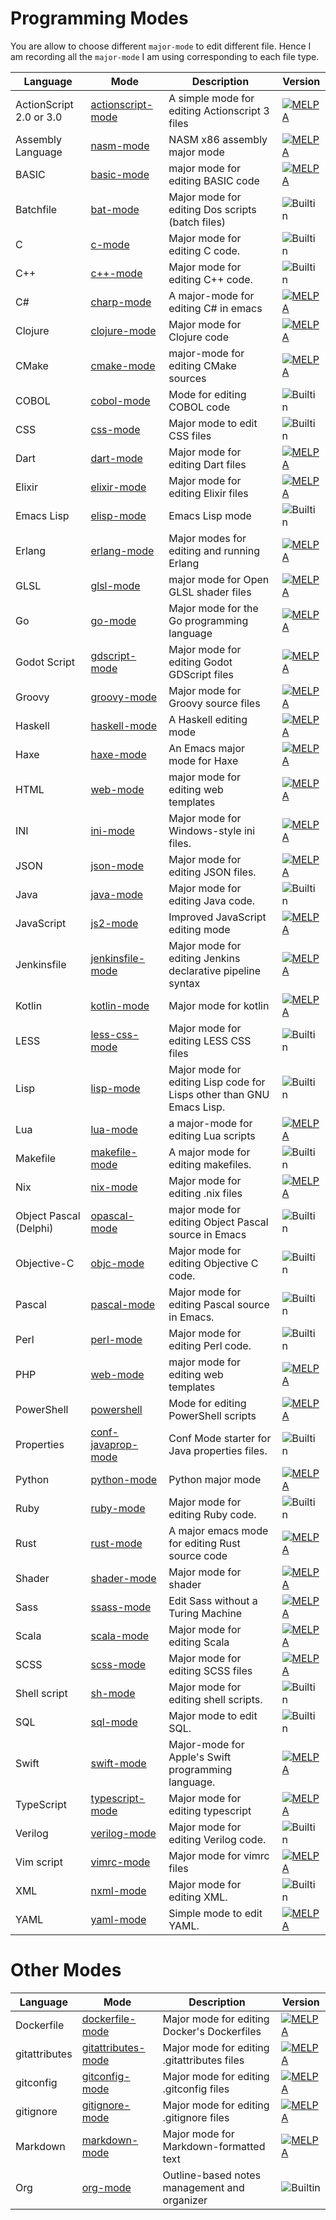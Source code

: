 # Programming Modes

You are allow to choose different `major-mode` to edit different file. Hence I am
recording all the `major-mode` I am using corresponding to each file type.

| Language                | Mode                                                                                            | Description                                                           | Version                                                                                                   |
|-------------------------|-------------------------------------------------------------------------------------------------|-----------------------------------------------------------------------|-----------------------------------------------------------------------------------------------------------|
| ActionScript 2.0 or 3.0 | [actionscript-mode](https://github.com/austinhaas/actionscript-mode)                            | A simple mode for editing Actionscript 3 files                        | [![MELPA](https://melpa.org/packages/actionscript-mode-badge.svg)](https://melpa.org/#/actionscript-mode) |
| Assembly Language       | [nasm-mode](https://github.com/skeeto/nasm-mode)                                                | NASM x86 assembly major mode                                          | [![MELPA](https://melpa.org/packages/nasm-mode-badge.svg)](https://melpa.org/#/nasm-mode)                 |
| BASIC                   | [basic-mode](https://github.com/dykstrom/basic-mode)                                            | major mode for editing BASIC code                                     | [![MELPA](https://melpa.org/packages/basic-mode-badge.svg)](https://melpa.org/#/basic-mode)               |
| Batchfile               | [bat-mode](https://www.emacswiki.org/emacs/BatMode)                                             | Major mode for editing Dos scripts (batch files)                      | ![Builtin](https://img.shields.io/badge/builtin-depends-blue.svg)                                         |
| C                       | [c-mode](https://www.emacswiki.org/emacs/CcMode)                                                | Major mode for editing C code.                                        | ![Builtin](https://img.shields.io/badge/builtin-depends-blue.svg)                                         |
| C++                     | [c++-mode](https://www.emacswiki.org/emacs/CPlusPlusMode)                                       | Major mode for editing C++ code.                                      | ![Builtin](https://img.shields.io/badge/builtin-depends-blue.svg)                                         |
| C#                      | [charp-mode](https://www.emacswiki.org/emacs/CSharpMode)                                        | A major-mode for editing C# in emacs                                  | [![MELPA](https://melpa.org/packages/csharp-mode-badge.svg)](https://melpa.org/#/csharp-mode)             |
| Clojure                 | [clojure-mode](https://github.com/clojure-emacs/clojure-mode)                                   | Major mode for Clojure code                                           | [![MELPA](https://melpa.org/packages/clojure-mode-badge.svg)](https://melpa.org/#/clojure-mode)           |
| CMake                   | [cmake-mode](https://www.emacswiki.org/emacs/CMakeMode)                                         | major-mode for editing CMake sources                                  | [![MELPA](https://melpa.org/packages/cmake-mode-badge.svg)](https://melpa.org/#/cmake-mode)               |
| COBOL                   | [cobol-mode](https://www.emacswiki.org/emacs/CobolMode)                                         | Mode for editing COBOL code                                           | ![Builtin](https://img.shields.io/badge/builtin-depends-blue.svg)                                         |
| CSS                     | [css-mode](https://github.com/emacs-mirror/emacs/blob/master/lisp/textmodes/css-mode.el)        | Major mode to edit CSS files                                          | ![Builtin](https://img.shields.io/badge/builtin-depends-blue.svg)                                         |
| Dart                    | [dart-mode](https://github.com/bradyt/dart-mode)                                                | Major mode for editing Dart files                                     | [![MELPA](https://melpa.org/packages/dart-mode-badge.svg)](https://melpa.org/#/dart-mode)                 |
| Elixir                  | [elixir-mode](https://github.com/elixir-editors/emacs-elixir)                                   | Major mode for editing Elixir files                                   | [![MELPA](https://melpa.org/packages/elixir-mode-badge.svg)](https://melpa.org/#/elixir-mode)             |
| Emacs Lisp              | [elisp-mode](https://www.emacswiki.org/emacs/EmacsLispMode)                                     | Emacs Lisp mode                                                       | ![Builtin](https://img.shields.io/badge/builtin-depends-blue.svg)                                         |
| Erlang                  | [erlang-mode](https://www.emacswiki.org/emacs/ErlangMode)                                       | Major modes for editing and running Erlang                            | [![MELPA](https://melpa.org/packages/erlang-badge.svg)](https://melpa.org/#/erlang)                       |
| GLSL                    | [glsl-mode](https://github.com/jimhourihan/glsl-mode)                                           | major mode for Open GLSL shader files                                 | [![MELPA](https://melpa.org/packages/glsl-mode-badge.svg)](https://melpa.org/#/glsl-mode)                 |
| Go                      | [go-mode](https://github.com/dominikh/go-mode.el)                                               | Major mode for the Go programming language                            | [![MELPA](https://melpa.org/packages/go-mode-badge.svg)](https://melpa.org/#/go-mode)                     |
| Godot Script            | [gdscript-mode](https://github.com/AdamBark/gdscript-mode)                                      | Major mode for editing Godot GDScript files                           | [![MELPA](https://melpa.org/packages/gdscript-mode-badge.svg)](https://melpa.org/#/gdscript-mode)         |
| Groovy                  | [groovy-mode](https://github.com/Groovy-Emacs-Modes/groovy-emacs-modes)                         | Major mode for Groovy source files                                    | [![MELPA](https://melpa.org/packages/groovy-mode-badge.svg)](https://melpa.org/#/groovy-mode)             |
| Haskell                 | [haskell-mode](https://github.com/haskell/haskell-mode)                                         | A Haskell editing mode                                                | [![MELPA](https://melpa.org/packages/haskell-mode-badge.svg)](https://melpa.org/#/haskell-mode)           |
| Haxe                    | [haxe-mode](https://www.emacswiki.org/emacs/HaxeMode)                                           | An Emacs major mode for Haxe                                          | [![MELPA](https://melpa.org/packages/haxe-mode-badge.svg)](https://melpa.org/#/haxe-mode)                 |
| HTML                    | [web-mode](https://github.com/fxbois/web-mode)                                                  | major mode for editing web templates                                  | [![MELPA](https://melpa.org/packages/web-mode-badge.svg)](https://melpa.org/#/web-mode)                   |
| INI                     | [ini-mode](https://github.com/Lindydancer/ini-mode)                                             | Major mode for Windows-style ini files.                               | [![MELPA](https://melpa.org/packages/ini-mode-badge.svg)](https://melpa.org/#/ini-mode)                   |
| JSON                    | [json-mode](https://github.com/joshwnj/json-mode)                                               | Major mode for editing JSON files.                                    | [![MELPA](https://melpa.org/packages/json-mode-badge.svg)](https://melpa.org/#/json-mode)                 |
| Java                    | [java-mode](https://www.emacswiki.org/emacs/JavaDevelopmentEnvironment)                         | Major mode for editing Java code.                                     | ![Builtin](https://img.shields.io/badge/builtin-depends-blue.svg)                                         |
| JavaScript              | [js2-mode](https://github.com/mooz/js2-mode)                                                    | Improved JavaScript editing mode                                      | [![MELPA](https://melpa.org/packages/js2-mode-badge.svg)](https://melpa.org/#/js2-mode)                   |
| Jenkinsfile             | [jenkinsfile-mode](https://github.com/john2x/jenkinsfile-mode)                                  | Major mode for editing Jenkins declarative pipeline syntax            | [![MELPA](https://melpa.org/packages/jenkinsfile-mode-badge.svg)](https://melpa.org/#/jenkinsfile-mode)   |
| Kotlin                  | [kotlin-mode](https://github.com/Emacs-Kotlin-Mode-Maintainers/kotlin-mode)                     | Major mode for kotlin                                                 | [![MELPA](https://melpa.org/packages/kotlin-mode-badge.svg)](https://melpa.org/#/kotlin-mode)             |
| LESS                    | [less-css-mode](https://github.com/purcell/less-css-mode)                                       | Major mode for editing LESS CSS files                                 | ![Builtin](https://img.shields.io/badge/builtin-depends-blue.svg)                                         |
| Lisp                    | [lisp-mode](https://github.com/emacs-mirror/emacs/blob/master/lisp/emacs-lisp/lisp-mode.el)     | Major mode for editing Lisp code for Lisps other than GNU Emacs Lisp. | ![Builtin](https://img.shields.io/badge/builtin-depends-blue.svg)                                         |
| Lua                     | [lua-mode](https://github.com/immerrr/lua-mode)                                                 | a major-mode for editing Lua scripts                                  | [![MELPA](https://melpa.org/packages/lua-mode-badge.svg)](https://melpa.org/#/lua-mode)                   |
| Makefile                | [makefile-mode](https://www.emacswiki.org/emacs/MakefileMode)                                   | A major mode for editing makefiles.                                   | ![Builtin](https://img.shields.io/badge/builtin-depends-blue.svg)                                         |
| Nix                     | [nix-mode](https://github.com/NixOS/nix-mode)                                                   | Major mode for editing .nix files                                     | [![MELPA](https://melpa.org/packages/nix-mode-badge.svg)](https://melpa.org/#/nix-mode)                   |
| Object Pascal (Delphi)  | [opascal-mode](https://github.com/jwiegley/emacs-release/blob/master/lisp/progmodes/opascal.el) | major mode for editing Object Pascal source in Emacs                  | ![Builtin](https://img.shields.io/badge/builtin-depends-blue.svg)                                         |
| Objective-C             | [objc-mode](https://www.emacswiki.org/emacs/ObjectiveCMode)                                     | Major mode for editing Objective C code.                              | ![Builtin](https://img.shields.io/badge/builtin-depends-blue.svg)                                         |
| Pascal                  | [pascal-mode](https://www.emacswiki.org/emacs/PascalMode)                                       | Major mode for editing Pascal source in Emacs.                        | ![Builtin](https://img.shields.io/badge/builtin-depends-blue.svg)                                         |
| Perl                    | [perl-mode](https://www.emacswiki.org/emacs/PerlMode)                                           | Major mode for editing Perl code.                                     | ![Builtin](https://img.shields.io/badge/builtin-depends-blue.svg)                                         |
| PHP                     | [web-mode](https://github.com/fxbois/web-mode)                                                  | major mode for editing web templates                                  | [![MELPA](https://melpa.org/packages/web-mode-badge.svg)](https://melpa.org/#/web-mode)                   |
| PowerShell              | [powershell](https://github.com/jschaf/powershell.el)                                           | Mode for editing PowerShell scripts                                   | [![MELPA](https://melpa.org/packages/powershell-badge.svg)](https://melpa.org/#/powershell)               |
| Properties              | [conf-javaprop-mode](http://doc.endlessparentheses.com/Fun/conf-javaprop-mode.html)             | Conf Mode starter for Java properties files.                          | ![Builtin](https://img.shields.io/badge/builtin-depends-blue.svg)                                         |
| Python                  | [python-mode](https://github.com/emacsmirror/python-mode)                                       | Python major mode                                                     | [![MELPA](https://melpa.org/packages/python-mode-badge.svg)](https://melpa.org/#/python-mode)             |
| Ruby                    | [ruby-mode](https://www.emacswiki.org/emacs/RubyMode)                                           | Major mode for editing Ruby code.                                     | ![Builtin](https://img.shields.io/badge/builtin-1.2-blue.svg)                                             |
| Rust                    | [rust-mode](https://github.com/rust-lang/rust-mode)                                             | A major emacs mode for editing Rust source code                       | [![MELPA](https://melpa.org/packages/rust-mode-badge.svg)](https://melpa.org/#/rust-mode)                 |
| Shader                  | [shader-mode](https://github.com/midnightSuyama/shader-mode)                                    | Major mode for shader                                                 | [![MELPA](https://melpa.org/packages/shader-mode-badge.svg)](https://melpa.org/#/shader-mode)             |
| Sass                    | [ssass-mode](https://github.com/AdamNiederer/ssass-mode)                                        | Edit Sass without a Turing Machine                                    | [![MELPA](https://melpa.org/packages/ssass-mode-badge.svg)](https://melpa.org/#/ssass-mode)               |
| Scala                   | [scala-mode](https://github.com/ensime/emacs-scala-mode)                                        | Major mode for editing Scala                                          | [![MELPA](https://melpa.org/packages/scala-mode-badge.svg)](https://melpa.org/#/scala-mode)               |
| SCSS                    | [scss-mode](https://github.com/antonj/scss-mode)                                                | Major mode for editing SCSS files                                     | [![MELPA](https://melpa.org/packages/scss-mode-badge.svg)](https://melpa.org/#/scss-mode)                 |
| Shell script            | [sh-mode](https://www.emacswiki.org/emacs/ShMode)                                               | Major mode for editing shell scripts.                                 | ![Builtin](https://img.shields.io/badge/builtin-2.0.6-blue.svg)                                           |
| SQL                     | [sql-mode](https://www.emacswiki.org/emacs/SqlMode)                                             | Major mode to edit SQL.                                               | ![Builtin](https://img.shields.io/badge/builtin-3.6-blue.svg)                                             |
| Swift                   | [swift-mode](https://github.com/swift-emacs/swift-mode)                                         | Major-mode for Apple's Swift programming language.                    | [![MELPA](https://melpa.org/packages/swift-mode-badge.svg)](https://melpa.org/#/swift-mode)               |
| TypeScript              | [typescript-mode](https://github.com/emacs-typescript/typescript.el)                            | Major mode for editing typescript                                     | [![MELPA](https://melpa.org/packages/typescript-mode-badge.svg)](https://melpa.org/#/typescript-mode)     |
| Verilog                 | [verilog-mode](https://github.com/veripool/verilog-mode)                                        | Major mode for editing Verilog code.                                  | ![Builtin](https://img.shields.io/badge/builtin-depends-blue.svg)                                         |
| Vim script              | [vimrc-mode](https://github.com/mcandre/vimrc-mode)                                             | Major mode for vimrc files                                            | [![MELPA](https://melpa.org/packages/vimrc-mode-badge.svg)](https://melpa.org/#/vimrc-mode)               |
| XML                     | [nxml-mode](https://www.emacswiki.org/emacs/NxmlMode)                                           | Major mode for editing XML.                                           | ![Builtin](https://img.shields.io/badge/builtin-depends-blue.svg)                                         |
| YAML                    | [yaml-mode](https://www.emacswiki.org/emacs/YamlMode)                                           | Simple mode to edit YAML.                                             | [![MELPA](https://melpa.org/packages/yaml-mode-badge.svg)](https://melpa.org/#/yaml-mode)                 |

# Other Modes

| Language      | Mode                                                          | Description                                  | Version                                                                                                     |
|---------------|---------------------------------------------------------------|----------------------------------------------|-------------------------------------------------------------------------------------------------------------|
| Dockerfile    | [dockerfile-mode](https://github.com/spotify/dockerfile-mode) | Major mode for editing Docker's Dockerfiles  | [![MELPA](https://melpa.org/packages/dockerfile-mode-badge.svg)](https://melpa.org/#/dockerfile-mode)       |
| gitattributes | [gitattributes-mode](https://github.com/magit/git-modes)      | Major mode for editing .gitattributes files  | [![MELPA](https://melpa.org/packages/gitattributes-mode-badge.svg)](https://melpa.org/#/gitattributes-mode) |
| gitconfig     | [gitconfig-mode](https://github.com/magit/git-modes)          | Major mode for editing .gitconfig files      | [![MELPA](https://melpa.org/packages/gitconfig-mode-badge.svg)](https://melpa.org/#/gitconfig-mode)         |
| gitignore     | [gitignore-mode](https://github.com/magit/git-modes)          | Major mode for editing .gitignore files      | [![MELPA](https://melpa.org/packages/gitignore-mode-badge.svg)](https://melpa.org/#/gitignore-mode)         |
| Markdown      | [markdown-mode](https://github.com/jrblevin/markdown-mode)    | Major mode for Markdown-formatted text       | [![MELPA](https://melpa.org/packages/markdown-mode-badge.svg)](https://melpa.org/#/markdown-mode)           |
| Org           | [org-mode](https://orgmode.org/)                              | Outline-based notes management and organizer | ![Builtin](https://img.shields.io/badge/builtin-9.1.9-blue.svg)                                             |
